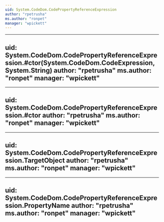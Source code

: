 ```yaml
---
uid: System.CodeDom.CodePropertyReferenceExpression
author: "rpetrusha"
ms.author: "ronpet"
manager: "wpickett"
---
```


---
uid: System.CodeDom.CodePropertyReferenceExpression.#ctor(System.CodeDom.CodeExpression,System.String)
author: "rpetrusha"
ms.author: "ronpet"
manager: "wpickett"
---

---
uid: System.CodeDom.CodePropertyReferenceExpression.#ctor
author: "rpetrusha"
ms.author: "ronpet"
manager: "wpickett"
---

---
uid: System.CodeDom.CodePropertyReferenceExpression.TargetObject
author: "rpetrusha"
ms.author: "ronpet"
manager: "wpickett"
---

---
uid: System.CodeDom.CodePropertyReferenceExpression.PropertyName
author: "rpetrusha"
ms.author: "ronpet"
manager: "wpickett"
---
